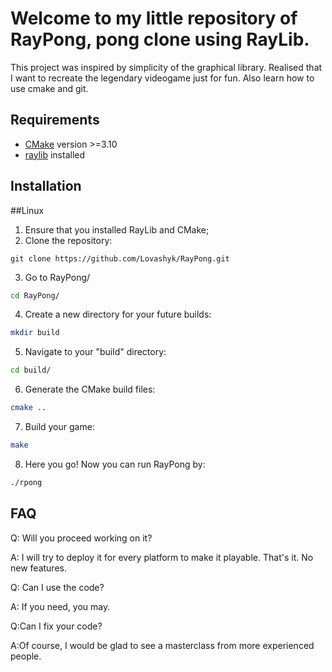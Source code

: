 # Welcome to my little repository of RayPong, pong clone using RayLib.
This project was inspired by simplicity of the graphical library. Realised that I want to recreate the legendary videogame just for fun. Also learn how to use cmake and git.

Requirements
--------

- [CMake](https://cmake.org/download/) version >=3.10
- [raylib](https://github.com/raysan5/raylib) installed

Installation
--------
##Linux
1. Ensure that you installed RayLib and CMake;
2. Clone the repository:
```
git clone https://github.com/Lovashyk/RayPong.git
```
3. Go to RayPong/
```bash
cd RayPong/
```
4. Create a new directory for your future builds:
```bash
mkdir build
```
5. Navigate to your "build" directory:
```bash
cd build/
```
6. Generate the CMake build files:
```bash
cmake ..
```
7. Build your game:
```bash
make
```
8. Here you go! Now you can run RayPong by:
```bash
./rpong
```

FAQ
-----

Q: Will you proceed working on it? 

A: I will try to deploy it for every platform to make it playable. That's it. No new features.

Q: Can I use the code?

A: If you need, you may.

Q:Can I fix your code?

A:Of course, I would be glad to see a masterclass from more experienced people.


